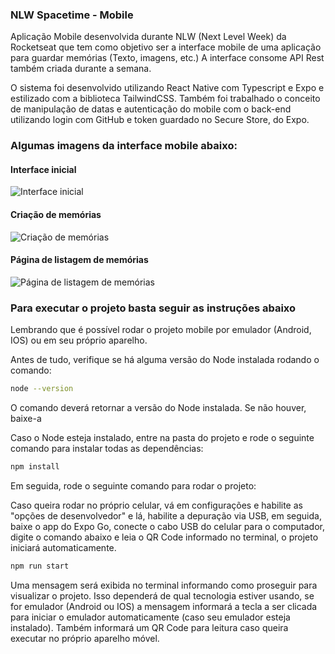 ### NLW Spacetime - Mobile

Aplicação Mobile desenvolvida durante NLW (Next Level Week) da Rocketseat que tem como objetivo ser a interface mobile de uma aplicação para guardar memórias (Texto, imagens, etc.) A interface consome API Rest também criada durante a semana.

O sistema foi desenvolvido utilizando React Native com Typescript e Expo e estilizado com a biblioteca TailwindCSS. Também foi trabalhado o conceito de manipulação de datas e autenticação do mobile com o back-end utilizando login com GitHub e token guardado no Secure Store, do Expo.

### Algumas imagens da interface mobile abaixo:

#### Interface inicial
![Interface inicial](./project-images/mobile-1.jpg)
#### Criação de memórias
![Criação de memórias](./project-images/mobile-2.jpg)
#### Página de listagem de memórias
![Página de listagem de memórias](./project-images/mobile-3.jpg)

### Para executar o projeto basta seguir as instruções abaixo

Lembrando que é possível rodar o projeto mobile por emulador (Android, IOS) ou em seu próprio aparelho.

Antes de tudo, verifique se há alguma versão do Node instalada rodando o comando:

```bash
node --version
```
O comando deverá retornar a versão do Node instalada. Se não houver, baixe-a

Caso o Node esteja instalado, entre na pasta do projeto e rode o seguinte comando para instalar todas as dependências:

```bash
npm install
```
Em seguida, rode o seguinte comando para rodar o projeto:

Caso queira rodar no próprio celular, vá em configurações e habilite as "opções de desenvolvedor" e lá, habilite a depuração via USB, em seguida, baixe o app do Expo Go, conecte o cabo USB do celular para o computador, digite o comando abaixo e leia o QR Code informado no terminal, o projeto iniciará automaticamente.

```bash
npm run start
```
Uma mensagem será exibida no terminal informando como proseguir para visualizar o projeto. Isso dependerá de qual tecnologia estiver usando, se for emulador (Android ou IOS) a mensagem informará a tecla a ser clicada para iniciar o emulador automaticamente (caso seu emulador esteja instalado). Também informará um QR Code para leitura caso queira executar no próprio aparelho móvel.